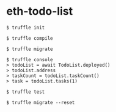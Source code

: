 # eth-todo-list

```
$ truffle init
```

```
$ truffle compile
```

```
$ truffle migrate
```

```
$ truffle console
> todoList = await TodoList.deployed()
> todoList.address
> taskCount = todoList.taskCount()
> task = todoList.tasks(1)
```

```
$ truffle test
```

```
$ truffle migrate --reset
```
